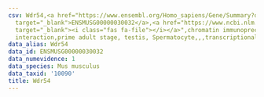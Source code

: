 ```yaml
---
csv: Wdr54,<a href="https://www.ensembl.org/Homo_sapiens/Gene/Summary?db=core;g=ENSMUSG00000030032"
  target="_blank">ENSMUSG00000030032</a>,<a href="https://www.ncbi.nlm.nih.gov/pubmed/25450459"
  target="_blank"><i class="fas fa-file"></i></a>",chromatin immunoprecipitation assay,direct
  interaction,prime adult stage, testis, Spermatocyte,,,transcriptional regulation,
data_alias: Wdr54
data_id: ENSMUSG00000030032
data_numevidence: 1
data_species: Mus musculus
data_taxid: '10090'
title: Wdr54
---
```

